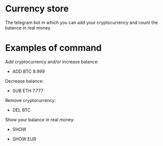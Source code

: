 # Currency store

The telegram bot in which you can add your cryptocurrency
and count the balance in real money.

# Examples of command

Add cryptocurrency and/or increase balance:

- ADD BTC 9.999

Decrease balance:

- SUB ETH 7.777

Remove cryptocurrency:

- DEL BTC

Show your balance in real money:

- SHOW

- SHOW EUR
